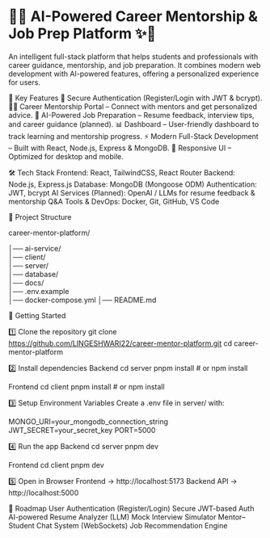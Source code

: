 # 🌟✨ AI-Powered Career Mentorship & Job Prep Platform ✨🌟

An intelligent full-stack platform that helps students and professionals with career guidance, mentorship, and job preparation.
It combines modern web development with AI-powered features, offering a personalized experience for users.

🌟 Key Features
🔐 Secure Authentication (Register/Login with JWT & bcrypt).
🧑‍💼 Career Mentorship Portal – Connect with mentors and get personalized advice.
🤖 AI-Powered Job Preparation – Resume feedback, interview tips, and career guidance (planned).
📊 Dashboard – User-friendly dashboard to track learning and mentorship progress.
⚡ Modern Full-Stack Development – Built with React, Node.js, Express & MongoDB.
📱 Responsive UI – Optimized for desktop and mobile.

🛠️ Tech Stack
Frontend: React, TailwindCSS, React Router
Backend: Node.js, Express.js
Database: MongoDB (Mongoose ODM)
Authentication: JWT, bcrypt
AI Services (Planned): OpenAI / LLMs for resume feedback & mentorship Q&A
Tools & DevOps: Docker, Git, GitHub, VS Code

📂 Project Structure

career-mentor-platform/

│── ai-service/      
│── client/           
│── server/          
│── database/        
│── docs/            
│── .env.example      
│── docker-compose.yml
│── README.md

🚀 Getting Started

1️⃣ Clone the repository
git clone https://github.com/LINGESHWARI22/career-mentor-platform.git
cd career-mentor-platform

2️⃣ Install dependencies
Backend
cd server
pnpm install   # or npm install

Frontend
cd client
pnpm install   # or npm install

3️⃣ Setup Environment Variables
Create a .env file in server/ with:

MONGO_URI=your_mongodb_connection_string
JWT_SECRET=your_secret_key
PORT=5000

4️⃣ Run the app
Backend
cd server
pnpm dev


Frontend
cd client
pnpm dev

5️⃣ Open in Browser
Frontend → http://localhost:5173
Backend API → http://localhost:5000

🎯 Roadmap
 User Authentication (Register/Login)
 Secure JWT-based Auth
 AI-powered Resume Analyzer (LLM)
 Mock Interview Simulator
 Mentor–Student Chat System (WebSockets)
 Job Recommendation Engine
